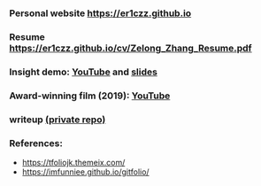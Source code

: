 ### Personal website **https://er1czz.github.io** 
### Resume https://er1czz.github.io/cv/Zelong_Zhang_Resume.pdf
### Insight demo: [YouTube](https://youtu.be/dEOtCvfDBio) and [slides](https://er1czz.github.io/cv/Eric_Zhang_insight_demo.pdf)
### Award-winning film (2019): [YouTube](https://youtu.be/Hj_nBQFj4o0)

### writeup [(private repo)](https://github.com/er1czz/writeup)
### References:   
- https://tfoliojk.themeix.com/  
- https://imfunniee.github.io/gitfolio/  

